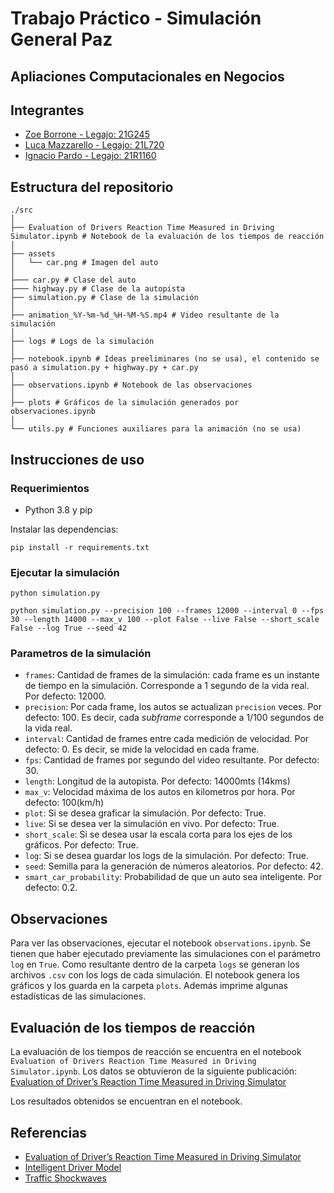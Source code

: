 # Trabajo Práctico - Simulación General Paz

## Apliaciones Computacionales en Negocios

## Integrantes

- [Zoe Borrone - Legajo: 21G245]()
- [Luca Mazzarello - Legajo: 21L720]()
- [Ignacio Pardo - Legajo: 21R1160]()

## Estructura del repositorio

```{bash}
./src
│
├── Evaluation of Drivers Reaction Time Measured in Driving Simulator.ipynb # Notebook de la evaluación de los tiempos de reacción
│
├── assets
│   └── car.png # Imagen del auto
│
├─── car.py # Clase del auto
├─── highway.py # Clase de la autopista
├── simulation.py # Clase de la simulación
│
├── animation_%Y-%m-%d_%H-%M-%S.mp4 # Video resultante de la simulación
│
├── logs # Logs de la simulación
│
├── notebook.ipynb # Ideas preeliminares (no se usa), el contenido se pasó a simulation.py + highway.py + car.py
│
├── observations.ipynb # Notebook de las observaciones
│
├── plots # Gráficos de la simulación generados por observaciones.ipynb
│
└── utils.py # Funciones auxiliares para la animación (no se usa)
```

## Instrucciones de uso

### Requerimientos

- Python 3.8 y pip

Instalar las dependencias:

```{bash}
pip install -r requirements.txt
```

### Ejecutar la simulación

```{bash}
python simulation.py

python simulation.py --precision 100 --frames 12000 --interval 0 --fps 30 --length 14000 --max_v 100 --plot False --live False --short_scale False --log True --seed 42
```

### Parametros de la simulación

- `frames`: Cantidad de frames de la simulación: cada frame es un instante de tiempo en la simulación. Corresponde a 1 segundo de la vida real. Por defecto: 12000.
- `precision`: Por cada frame, los autos se actualizan `precision` veces. Por defecto: 100. Es decir, cada _subframe_ corresponde a 1/100 segundos de la vida real.
- `interval`: Cantidad de frames entre cada medición de velocidad. Por defecto: 0. Es decir, se mide la velocidad en cada frame.
- `fps`: Cantidad de frames por segundo del video resultante. Por defecto: 30.
- `length`: Longitud de la autopista. Por defecto: 14000mts (14kms)
- `max_v`: Velocidad máxima de los autos en kilometros por hora. Por defecto: 100(km/h)
- `plot`: Si se desea graficar la simulación. Por defecto: True.
- `live`: Si se desea ver la simulación en vivo. Por defecto: True.
- `short_scale`: Si se desea usar la escala corta para los ejes de los gráficos. Por defecto: True.
- `log`: Si se desea guardar los logs de la simulación. Por defecto: True.
- `seed`: Semilla para la generación de números aleatorios. Por defecto: 42.
- `smart_car_probability`: Probabilidad de que un auto sea inteligente. Por defecto: 0.2.

## Observaciones

Para ver las observaciones, ejecutar el notebook `observations.ipynb`.
Se tienen que haber ejecutado previamente las simulaciones con el parámetro `log` en `True`. Como resultante dentro de la carpeta `logs` se generan los archivos `.csv` con los logs de cada simulación.
El notebook genera los gráficos y los guarda en la carpeta `plots`.
Además imprime algunas estadísticas de las simulaciones.

## Evaluación de los tiempos de reacción

La evaluación de los tiempos de reacción se encuentra en el notebook `Evaluation of Drivers Reaction Time Measured in Driving Simulator.ipynb`.
Los datos se obtuvieron de la siguiente publicación:
[Evaluation of Driver’s Reaction Time Measured in Driving Simulator](https://www.ncbi.nlm.nih.gov/pmc/articles/PMC9099898/)

Los resultados obtenidos se encuentran en el notebook.

## Referencias

- [Evaluation of Driver’s Reaction Time Measured in Driving Simulator](https://www.ncbi.nlm.nih.gov/pmc/articles/PMC9099898/)
- [Intelligent Driver Model](https://en.wikipedia.org/wiki/Intelligent_driver_model)
- [Traffic Shockwaves](https://www.youtube.com/watch?v=6ZC9h8jgSj4&pp=ygUSZ2VvcmdpYSBzaG9ja3dhdmVz)
